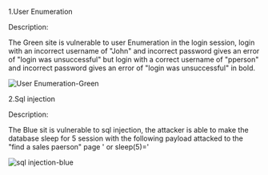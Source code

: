 1.User Enumeration

Description:

The Green site is vulnerable to user Enumeration in the login session, login with an incorrect username of "John" and incorrect password gives an error of "login was unsuccessful" but login with a correct username of "pperson" and incorrect password gives an error of "login was unsuccessful" in bold.

![User Enumeration-Green](https://user-images.githubusercontent.com/109797939/198902680-5783cec2-fe34-4054-b581-5cf1f8e68499.gif)


2.Sql injection

Description:

The Blue sit is vulnerable to sql injection, the attacker is able to make the database sleep for 5 session with the following payload attacked to the "find a sales paerson" page 
' or sleep(5)='

![sql injection-blue](https://user-images.githubusercontent.com/109797939/198902946-ce5ccd7d-c91a-424d-a364-92505ea6f2e6.gif)
